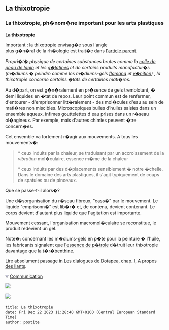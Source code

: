 ## La thixotropie
### La thixotropie, ph�nom�ne important pour les arts plastiques
 **La thixotropie**  

Important : la thixotropie envisag�e sous l'angle  
plus g�n�ral de la rh�ologie est trait�e dans [l'article parent](rheologie.html).

_Propri�t� physique de certaines substances brutes comme la [colle de peau de lapin](colledepeau.html) et les [g�latines](gelatine2.html) et de certains produits manufactur�s (m�diums � peindre comme les m�diums-gels [flamand](mediumspourlhuile.html#mediumgelflamand) et [v�nitien](mediumspourlhuile.html#mediumgelvenitien)) , la thixotropie concerne certains �tats de certaines mati�res._

Au d�part, on est g�n�ralement en pr�sence de gels tremblotant, � demi liquides en �tat de repos. Leur point commun est de renfermer, d'entourer - d'emprisonner litt�ralement - des mol�cules d'eau au sein de mati�res non miscibles. Microscopiques bulles d'huiles saisies dans un ensemble aqueux, infimes gouttelettes d'eau prises dans un r�seau ol�agineux. Par exemple, mais d'autres chimies peuvent �tre concern�es.

Cet ensemble va fortement r�agir aux mouvements. A tous les mouvements�:

> \* ceux induits par la chaleur, se traduisant par un accroissement de la _vibration_ mol�culaire, essence m�me de la chaleur
> 
> \* ceux induits par des d�placements sensiblement � notre �chelle. Dans le domaine des arts plastiques, il s'agit typiquement de coups de spatules ou de pinceaux.

Que se passe-t-il alors�?

Une d�sorganisation du r�seau fibreux, "cass�" par le mouvement. Le liquide "emprisonn�" est lib�r� et, de contenu, devient contenant. Le corps devient d'autant plus liquide que l'agitation est importante.

Mouvement cessant, l'organisation macromol�culaire se reconstitue, le produit redevient un gel.

Note�: concernant les m�diums-gels en p�te pour la peinture � l'huile, les fabricants signalent que [l'essence de p�trole](essences.html#lessencedepetrole) d�truit leur thixotropie davantage que la [t�r�benthine](essences.html#essencedeterebenthine).

Lire absolument [passage in Les dialogues de Dotapea, chap. I, A propos des liants](chap01liants.html#peinture).



![](images/flechebas.gif) [Communication](http://www.artrealite.com/annonceurs.htm) 

[![](https://cbonvin.fr/sites/regie.artrealite.com/visuels/campagne1.png)](index-2.html#20131014)

![](https://cbonvin.fr/sites/regie.artrealite.com/visuels/campagne2.png)
```
title: La thixotropie
date: Fri Dec 22 2023 11:28:40 GMT+0100 (Central European Standard Time)
author: postite
```
